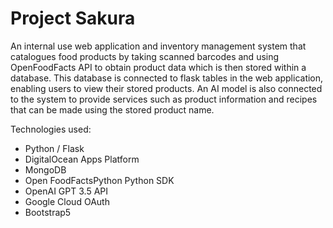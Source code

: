 # Project Sakura
An internal use web application and inventory management system that catalogues food products by taking scanned barcodes and using OpenFoodFacts API to obtain product data which is then stored within a database. This database is connected to flask tables in the web application, enabling users to view their stored products. An AI model is also connected to the system to provide services such as product information and recipes that can be made using the stored product name.

Technologies used:
* Python / Flask
* DigitalOcean Apps Platform
* MongoDB
* Open FoodFactsPython Python SDK
* OpenAI GPT 3.5 API
* Google Cloud OAuth
* Bootstrap5
